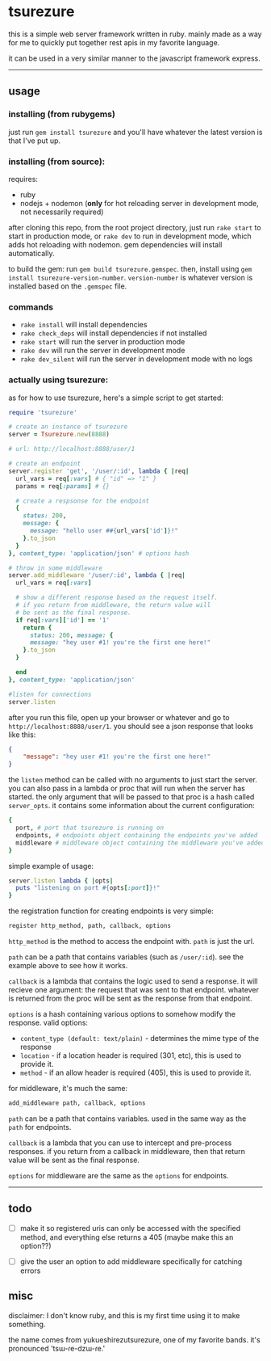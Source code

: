 # tsurezure

this is a simple web server framework written in ruby. mainly made as a way for me to quickly put together rest apis in my favorite language.

it can be used in a very similar manner to the javascript framework express.

* * *

## usage

### installing (from rubygems)

just run `gem install tsurezure` and you'll have whatever the latest version is that I've put up.

### installing (from source):

requires:

-   ruby
-   nodejs + nodemon (**only** for hot reloading server in development mode, not necessarily required)

after cloning this repo, from the root project directory, just run `rake start` to start in production mode, or `rake dev` to run in development mode, which adds hot reloading with nodemon. gem dependencies will install automatically.

to build the gem: run `gem build tsurezure.gemspec`. then, install using `gem install tsurezure-version-number`. `version-number` is whatever version is installed based on the `.gemspec` file.

### commands

-   `rake install` will install dependencies
-   `rake check_deps` will install dependencies if not installed
-   `rake start` will run the server in production mode
-   `rake dev` will run the server in development mode
-   `rake dev_silent` will run the server in development mode with no logs

### actually using tsurezure:

as for how to use tsurezure, here's a simple script to get started:

```ruby
require 'tsurezure'

# create an instance of tsurezure
server = Tsurezure.new(8888)

# url: http://localhost:8888/user/1

# create an endpoint
server.register 'get', '/user/:id', lambda { |req|
  url_vars = req[:vars] # { "id" => "1" }
  params = req[:params] # {}

  # create a respsonse for the endpoint
  {
    status: 200,
    message: {
      message: "hello user ##{url_vars['id']}!"
    }.to_json
  }
}, content_type: 'application/json' # options hash

# throw in some middleware
server.add_middleware '/user/:id', lambda { |req|
  url_vars = req[:vars]

  # show a different response based on the request itself.
  # if you return from middleware, the return value will
  # be sent as the final response.
  if req[:vars]['id'] == '1'
    return {
      status: 200, message: {
      message: "hey user #1! you're the first one here!"
    }.to_json
  }

  end
}, content_type: 'application/json'

#listen for connections
server.listen
```

after you run this file, open up your browser or whatever and go to `http://localhost:8888/user/1`. you should see a json response that looks like this:

```json
{
    "message": "hey user #1! you're the first one here!"
}
```

the `listen` method can be called with no arguments to just start the server. you can also pass in a lambda or proc that will run when the server has started. the only argument that will be passed to that proc is a hash called `server_opts`. it contains some information about the current configuration:

```ruby
{
  port, # port that tsurezure is running on
  endpoints, # endpoints object containing the endpoints you've added
  middleware # middleware object containing the middleware you've added
}
```

simple example of usage:

```ruby
server.listen lambda { |opts|
  puts "listening on port #{opts[:port]}!"
}
```

the registration function for creating endpoints is very simple:

```ruby
register http_method, path, callback, options
```

`http_method` is the method to access the endpoint with. `path` is just the url.

`path` can be a path that contains variables (such as `/user/:id`). see the example above to see how it works.

`callback` is a lambda that contains the logic used to send a response. it will recieve one argument: the request that was sent to that endpoint. whatever is returned from the proc will be sent as the response from that endpoint.

`options` is a hash containing various options to somehow modify the response. valid options:

-   `content_type (default: text/plain)` - determines the mime type of the response
-   `location` - if a location header is required (301, etc), this is used to provide it.
-   `method` - if an allow header is required (405), this is used to provide it.

for middleware, it's much the same:

```ruby
add_middleware path, callback, options
```

`path` can be a path that contains variables. used in the same way as the `path` for endpoints.

`callback` is a lambda that you can use to intercept and pre-process responses. if you return from a callback in middleware, then that return value will be sent as the final response.

`options` for middleware are the same as the `options` for endpoints.

* * *

## todo

-   [ ]  make it so registered uris can only be accessed with the specified method, and everything else returns a 405 (maybe make this an option??)

-   [ ]  give the user an option to add middleware specifically for catching errors

## misc

disclaimer: I don't know ruby, and this is my first time using it to make something.

the name comes from yukueshirezutsurezure, one of my favorite bands. it's pronounced 'tsɯ-ɾe-dzɯ-ɾe.'
